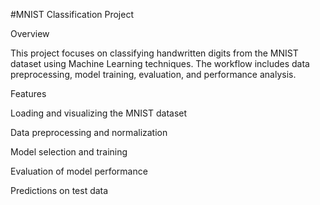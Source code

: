 #MNIST Classification Project

Overview

This project focuses on classifying handwritten digits from the MNIST dataset using Machine Learning techniques. The workflow includes data preprocessing, model training, evaluation, and performance analysis.

Features

Loading and visualizing the MNIST dataset

Data preprocessing and normalization

Model selection and training

Evaluation of model performance

Predictions on test data
